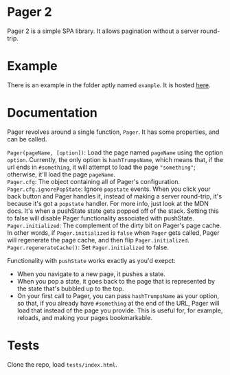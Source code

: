 Pager 2
=======
Pager 2 is a simple SPA library. It allows pagination without a server round-trip.

Example
=======
There is an example in the folder aptly named `example`. It is hosted [here](https://ethan2-0.github.io/pager2_example/example.html).

Documentation
=============
Pager revolves around a single function, `Pager`. It has some properties, and can be called.

`Pager(pageName, [option])`: Load the page named `pageName` using the option `option`. Currently, the only option is `hashTrumpsName`,
which means that, if the url ends in `#something`, it will attempt to load the page `"something"`; otherwise, it'll load the page `pageName`.  
`Pager.cfg`: The object containing all of Pager's configuration.  
`Pager.cfg.ignorePopState`: Ignore `popstate` events. When you click your back button and Pager handles it, instead of making a server round-trip,
it's because it's got a `popstate` handler. For more info, just look at the MDN docs. It's when a pushState state gets popped off of the stack. Setting
this to false will disable Pager functionality associated with pushState.  
`Pager.initialized`: The complement of the dirty bit on Pager's page cache. In other words, if `Pager.initialized` is `false` when `Pager` gets called,
Pager will regenerate the page cache, and then flip `Pager.initialized`.  
`Pager.regenerateCache()`: Set `Pager.initialized` to false.

Functionality with `pushState` works exactly as you'd exepct:
* When you navigate to a new page, it pushes a state.
* When you pop a state, it goes back to the page that is represented by the state that's bubbled up to the top.
* On your first call to Pager, you can pass `hashTrumpsName` as your option, so that, if you already have `#something` at the end of the URL, Pager will
load that instead of the page you provide. This is useful for, for example, reloads, and making your pages bookmarkable.

Tests
=====
Clone the repo, load `tests/index.html`.